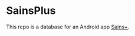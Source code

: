 # SainsPlus
This repo is a database for an Android app [Sains+](https://www.sainsplus.baristasoft.net/).
